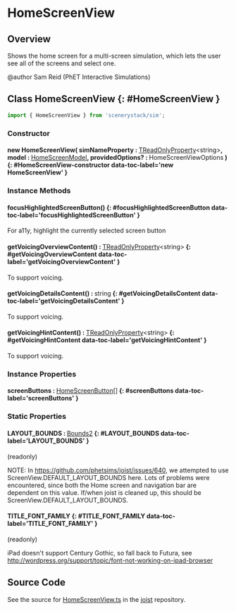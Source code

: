 # HomeScreenView

## Overview

Shows the home screen for a multi-screen simulation, which lets the user see all of the screens and select one.

@author Sam Reid (PhET Interactive Simulations)

## Class HomeScreenView {: #HomeScreenView }


```js
import { HomeScreenView } from 'scenerystack/sim';
```
### Constructor

#### new HomeScreenView( simNameProperty : <span style="font-weight: 400;">[TReadOnlyProperty](../axon/TReadOnlyProperty.md)&lt;<span style="color: hsla(calc(var(--md-hue) + 180deg),80%,40%,1);">string</span>&gt;</span>, model : <span style="font-weight: 400;">[HomeScreenModel](../sim/HomeScreenModel.md)</span>, providedOptions? : <span style="font-weight: 400;">HomeScreenViewOptions</span> ) {: #HomeScreenView-constructor data-toc-label='new HomeScreenView' }

### Instance Methods

#### focusHighlightedScreenButton() {: #focusHighlightedScreenButton data-toc-label='focusHighlightedScreenButton' }

For a11y, highlight the currently selected screen button

#### getVoicingOverviewContent() : <span style="font-weight: 400;">[TReadOnlyProperty](../axon/TReadOnlyProperty.md)&lt;<span style="color: hsla(calc(var(--md-hue) + 180deg),80%,40%,1);">string</span>&gt;</span> {: #getVoicingOverviewContent data-toc-label='getVoicingOverviewContent' }

To support voicing.

#### getVoicingDetailsContent() : <span style="font-weight: 400;"><span style="color: hsla(calc(var(--md-hue) + 180deg),80%,40%,1);">string</span></span> {: #getVoicingDetailsContent data-toc-label='getVoicingDetailsContent' }

To support voicing.

#### getVoicingHintContent() : <span style="font-weight: 400;">[TReadOnlyProperty](../axon/TReadOnlyProperty.md)&lt;<span style="color: hsla(calc(var(--md-hue) + 180deg),80%,40%,1);">string</span>&gt;</span> {: #getVoicingHintContent data-toc-label='getVoicingHintContent' }

To support voicing.

### Instance Properties

#### screenButtons : <span style="font-weight: 400;">[HomeScreenButton](../sim/HomeScreenButton.md)[]</span> {: #screenButtons data-toc-label='screenButtons' }

### Static Properties

#### LAYOUT_BOUNDS : <span style="font-weight: 400;">[Bounds2](../dot/Bounds2.md)</span> {: #LAYOUT_BOUNDS data-toc-label='LAYOUT_BOUNDS' }

(readonly)

NOTE: In https://github.com/phetsims/joist/issues/640, we attempted to use ScreenView.DEFAULT_LAYOUT_BOUNDS here.
Lots of problems were encountered, since both the Home screen and navigation bar are dependent on this value.
If/when joist is cleaned up, this should be ScreenView.DEFAULT_LAYOUT_BOUNDS.

#### TITLE_FONT_FAMILY {: #TITLE_FONT_FAMILY data-toc-label='TITLE_FONT_FAMILY' }

(readonly)

iPad doesn't support Century Gothic, so fall back to Futura, see http://wordpress.org/support/topic/font-not-working-on-ipad-browser



## Source Code

See the source for [HomeScreenView.ts](https://github.com/phetsims/joist/blob/main/js/HomeScreenView.ts) in the [joist](https://github.com/phetsims/joist) repository.
